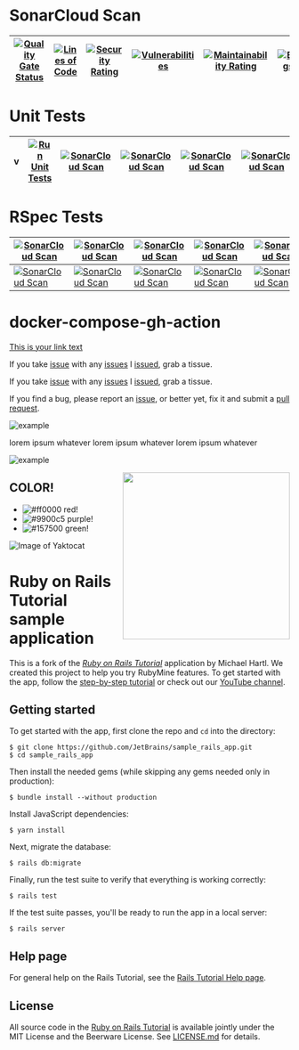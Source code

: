 
# SonarCloud Scan
| [![Quality Gate Status](https://sonarcloud.io/api/project_badges/measure?project=jmillereverchron_sample-ruby-app&metric=alert_status)](https://sonarcloud.io/summary/new_code?id=jmillereverchron_sample-ruby-app) | [![Lines of Code](https://sonarcloud.io/api/project_badges/measure?project=jmillereverchron_sample-ruby-app&metric=ncloc)](https://sonarcloud.io/summary/new_code?id=jmillereverchron_sample-ruby-app) | [![Security Rating](https://sonarcloud.io/api/project_badges/measure?project=jmillereverchron_sample-ruby-app&metric=security_rating)](https://sonarcloud.io/summary/new_code?id=jmillereverchron_sample-ruby-app) | [![Vulnerabilities](https://sonarcloud.io/api/project_badges/measure?project=jmillereverchron_sample-ruby-app&metric=vulnerabilities)](https://sonarcloud.io/summary/new_code?id=jmillereverchron_sample-ruby-app) | [![Maintainability Rating](https://sonarcloud.io/api/project_badges/measure?project=jmillereverchron_sample-ruby-app&metric=sqale_rating)](https://sonarcloud.io/summary/new_code?id=jmillereverchron_sample-ruby-app) | [![Bugs](https://sonarcloud.io/api/project_badges/measure?project=jmillereverchron_sample-ruby-app&metric=bugs)](https://sonarcloud.io/summary/new_code?id=jmillereverchron_sample-ruby-app) |
|-------------|-------------|-------------|-------------|-------------|-------------|

# Unit Tests
| v    | [![Run Unit Tests](https://github.com/anubx/docker-compose-gh-action/actions/workflows/unit-tests.yml/badge.svg)](https://github.com/anubx/docker-compose-gh-action/actions/workflows/unit-tests.yml)   |   [![SonarCloud Scan](https://github.com/jmillereverchron/sample-ruby-app/actions/workflows/sonarcloud.yml/badge.svg)](https://github.com/jmillereverchron/sample-ruby-app/actions/workflows/sonarcloud.yml)    | [![SonarCloud Scan](https://github.com/jmillereverchron/sample-ruby-app/actions/workflows/sonarcloud.yml/badge.svg)](https://github.com/jmillereverchron/sample-ruby-app/actions/workflows/sonarcloud.yml)    |    [![SonarCloud Scan](https://github.com/jmillereverchron/sample-ruby-app/actions/workflows/sonarcloud.yml/badge.svg)](https://github.com/jmillereverchron/sample-ruby-app/actions/workflows/sonarcloud.yml)    | [![SonarCloud Scan](https://github.com/jmillereverchron/sample-ruby-app/actions/workflows/sonarcloud.yml/badge.svg)](https://github.com/jmillereverchron/sample-ruby-app/actions/workflows/sonarcloud.yml)         |
|-------------|-------------|-------------|-------------|-------------|-------------|

# RSpec Tests
| [![SonarCloud Scan](https://github.com/jmillereverchron/sample-ruby-app/actions/workflows/sonarcloud.yml/badge.svg)](https://github.com/jmillereverchron/sample-ruby-app/actions/workflows/sonarcloud.yml)    | [![SonarCloud Scan](https://github.com/jmillereverchron/sample-ruby-app/actions/workflows/sonarcloud.yml/badge.svg)](https://github.com/jmillereverchron/sample-ruby-app/actions/workflows/sonarcloud.yml)   |   [![SonarCloud Scan](https://github.com/jmillereverchron/sample-ruby-app/actions/workflows/sonarcloud.yml/badge.svg)](https://github.com/jmillereverchron/sample-ruby-app/actions/workflows/sonarcloud.yml)    | [![SonarCloud Scan](https://github.com/jmillereverchron/sample-ruby-app/actions/workflows/sonarcloud.yml/badge.svg)](https://github.com/jmillereverchron/sample-ruby-app/actions/workflows/sonarcloud.yml)    |    [![SonarCloud Scan](https://github.com/jmillereverchron/sample-ruby-app/actions/workflows/sonarcloud.yml/badge.svg)](https://github.com/jmillereverchron/sample-ruby-app/actions/workflows/sonarcloud.yml)   | [![SonarCloud Scan](https://github.com/jmillereverchron/sample-ruby-app/actions/workflows/sonarcloud.yml/badge.svg)](https://github.com/jmillereverchron/sample-ruby-app/actions/workflows/sonarcloud.yml)         |
|-------------|-------------|-------------|-------------|-------------|-------------|
| [![SonarCloud Scan](https://github.com/jmillereverchron/sample-ruby-app/actions/workflows/sonarcloud.yml/badge.svg)](https://github.com/jmillereverchron/sample-ruby-app/actions/workflows/sonarcloud.yml)    | [![SonarCloud Scan](https://github.com/jmillereverchron/sample-ruby-app/actions/workflows/sonarcloud.yml/badge.svg)](https://github.com/jmillereverchron/sample-ruby-app/actions/workflows/sonarcloud.yml)   |   [![SonarCloud Scan](https://github.com/jmillereverchron/sample-ruby-app/actions/workflows/sonarcloud.yml/badge.svg)](https://github.com/jmillereverchron/sample-ruby-app/actions/workflows/sonarcloud.yml)    | [![SonarCloud Scan](https://github.com/jmillereverchron/sample-ruby-app/actions/workflows/sonarcloud.yml/badge.svg)](https://github.com/jmillereverchron/sample-ruby-app/actions/workflows/sonarcloud.yml)    |    [![SonarCloud Scan](https://github.com/jmillereverchron/sample-ruby-app/actions/workflows/sonarcloud.yml/badge.svg)](https://github.com/jmillereverchron/sample-ruby-app/actions/workflows/sonarcloud.yml)    | [![SonarCloud Scan](https://github.com/jmillereverchron/sample-ruby-app/actions/workflows/sonarcloud.yml/badge.svg)](https://github.com/jmillereverchron/sample-ruby-app/actions/workflows/sonarcloud.yml)         |


# docker-compose-gh-action

[This is your link text](http://anubx.com/)

If you take [issue](http://anubx.com/) with any [issues](http://anubx.com/)
I [issued](http://anubx.com/), grab a tissue.

If you take [issue][issues] with any [issues][issues]
I [issued][issues], grab a tissue.

If you find a bug, please report an [issue][issues], or better yet,
fix it and submit a [pull request][pulls].

  [issues]:    https://anubx.com
  [pulls]:     https://anubx.com


[example]: https://img.freepik.com/free-vector/blue-bright-technological-background_36402-430.jpg?size=626&ext=jpg "example image"

![example]

lorem ipsum whatever lorem ipsum whatever lorem ipsum whatever

![example]


[//]: # (This comment won't be rendered to the visitor!)


<img src="https://img.freepik.com/free-vector/blue-bright-technological-background_36402-430.jpg?size=626&ext=jpg" width=300 align=right>

## COLOR!

- ![#ff0000](https://placehold.it/12/ff0000?text=+) red!
- ![#9900c5](https://placehold.it/15/9900c5?text=+) purple!
- ![#157500](https://placehold.it/20/157500?text=+) green!



![Image of Yaktocat](https://octodex.github.com/images/yaktocat.png)



# Ruby on Rails Tutorial sample application

This is a fork of the [*Ruby on Rails Tutorial*](http://www.railstutorial.org/) application by Michael Hartl. 
We created this project to help you try RubyMine features.
To get started with the app, follow the [step-by-step tutorial](https://www.jetbrains.com/help/ruby/get-started.html) 
or check out our [YouTube channel](https://www.youtube.com/playlist?list=PLQ176FUIyIUanO72dRf6lOefKIznviKKJ).

## Getting started

To get started with the app, first clone the repo and `cd` into the directory:

```
$ git clone https://github.com/JetBrains/sample_rails_app.git 
$ cd sample_rails_app
```

Then install the needed gems (while skipping any gems needed only in production):

```
$ bundle install --without production
```

Install JavaScript dependencies:

```
$ yarn install
```

Next, migrate the database:

```
$ rails db:migrate
```

Finally, run the test suite to verify that everything is working correctly:

```
$ rails test
```

If the test suite passes, you'll be ready to run the app in a local server:

```
$ rails server
```

## Help page

For general help on the Rails Tutorial, see the [Rails Tutorial Help page](https://www.railstutorial.org/help).

## License

All source code in the [Ruby on Rails Tutorial](https://www.railstutorial.org/)
is available jointly under the MIT License and the Beerware License. See
[LICENSE.md](LICENSE.md) for details.
